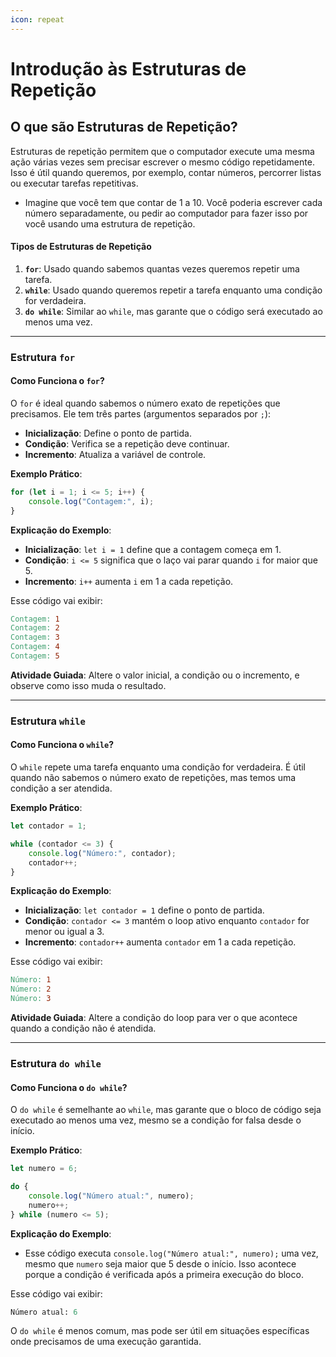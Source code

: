 ```yaml
---
icon: repeat
---
```


# Introdução às Estruturas de Repetição

## **O que são Estruturas de Repetição?**

Estruturas de repetição permitem que o computador execute uma mesma ação várias vezes sem precisar escrever o mesmo código repetidamente. Isso é útil quando queremos, por exemplo, contar números, percorrer listas ou executar tarefas repetitivas.

* &#x20;Imagine que você tem que contar de 1 a 10. Você poderia escrever cada número separadamente, ou pedir ao computador para fazer isso por você usando uma estrutura de repetição.

#### **Tipos de Estruturas de Repetição**

1. **`for`**: Usado quando sabemos quantas vezes queremos repetir uma tarefa.
2. **`while`**: Usado quando queremos repetir a tarefa enquanto uma condição for verdadeira.
3. **`do while`**: Similar ao `while`, mas garante que o código será executado ao menos uma vez.

***

### **Estrutura `for`**&#x20;

#### **Como Funciona o `for`?**

O `for` é ideal quando sabemos o número exato de repetições que precisamos. Ele tem três partes (argumentos separados por `;`):

* **Inicialização**: Define o ponto de partida.
* **Condição**: Verifica se a repetição deve continuar.
* **Incremento**: Atualiza a variável de controle.

**Exemplo Prático**:

```javascript
for (let i = 1; i <= 5; i++) {
    console.log("Contagem:", i);
}
```

**Explicação do Exemplo**:

* **Inicialização**: `let i = 1` define que a contagem começa em 1.
* **Condição**: `i <= 5` significa que o laço vai parar quando `i` for maior que 5.
* **Incremento**: `i++` aumenta `i` em 1 a cada repetição.

Esse código vai exibir:

```makefile
Contagem: 1
Contagem: 2
Contagem: 3
Contagem: 4
Contagem: 5
```

**Atividade Guiada**: Altere o valor inicial, a condição ou o incremento, e observe como isso muda o resultado.

***

### **Estrutura `while`**&#x20;

#### **Como Funciona o `while`?**

O `while` repete uma tarefa enquanto uma condição for verdadeira. É útil quando não sabemos o número exato de repetições, mas temos uma condição a ser atendida.

**Exemplo Prático**:

```javascript
let contador = 1;

while (contador <= 3) {
    console.log("Número:", contador);
    contador++;
}
```

**Explicação do Exemplo**:

* **Inicialização**: `let contador = 1` define o ponto de partida.
* **Condição**: `contador <= 3` mantém o loop ativo enquanto `contador` for menor ou igual a 3.
* **Incremento**: `contador++` aumenta `contador` em 1 a cada repetição.

Esse código vai exibir:

```makefile
Número: 1
Número: 2
Número: 3
```

**Atividade Guiada**: Altere a condição do loop para ver o que acontece quando a condição não é atendida.

***

### **Estrutura `do while`**&#x20;

#### **Como Funciona o `do while`?**

O `do while` é semelhante ao `while`, mas garante que o bloco de código seja executado ao menos uma vez, mesmo se a condição for falsa desde o início.

**Exemplo Prático**:

```javascript
let numero = 6;

do {
    console.log("Número atual:", numero);
    numero++;
} while (numero <= 5);
```

**Explicação do Exemplo**:

* Esse código executa `console.log("Número atual:", numero);` uma vez, mesmo que `numero` seja maior que 5 desde o início. Isso acontece porque a condição é verificada após a primeira execução do bloco.

Esse código vai exibir:

```mathematica
Número atual: 6
```

O `do while` é menos comum, mas pode ser útil em situações específicas onde precisamos de uma execução garantida.
